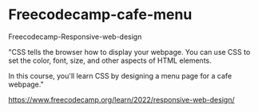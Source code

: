 # Freecodecamp-cafe-menu
Freecodecamp-Responsive-web-design

"CSS tells the browser how to display your webpage. You can use CSS to set the color, font, size, and other aspects of HTML elements.

In this course, you'll learn CSS by designing a menu page for a cafe webpage."

https://www.freecodecamp.org/learn/2022/responsive-web-design/
